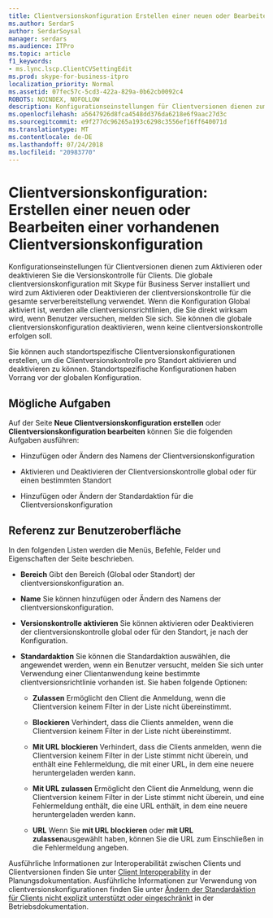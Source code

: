 ```yaml
---
title: Clientversionskonfiguration Erstellen einer neuen oder Bearbeiten einer vorhandenen
ms.author: SerdarS
author: SerdarSoysal
manager: serdars
ms.audience: ITPro
ms.topic: article
f1_keywords:
- ms.lync.lscp.ClientCVSettingEdit
ms.prod: skype-for-business-itpro
localization_priority: Normal
ms.assetid: 07fec57c-5cd3-422a-829a-0b62cb0092c4
ROBOTS: NOINDEX, NOFOLLOW
description: Konfigurationseinstellungen für Clientversionen dienen zum Aktivieren oder deaktivieren Sie die Versionskontrolle für Clients. Die globale clientversionskonfiguration mit Skype für Business Server installiert und wird zum Aktivieren oder Deaktivieren der clientversionskontrolle für die gesamte serverbereitstellung verwendet. Wenn die Konfiguration Global aktiviert ist, werden alle clientversionsrichtlinien, die Sie direkt wirksam wird, wenn Benutzer versuchen, melden Sie sich. Sie können die globale clientversionskonfiguration deaktivieren, wenn keine clientversionskontrolle erfolgen soll.
ms.openlocfilehash: a5647926d8fca4548dd376da6218e6f9aac27d3c
ms.sourcegitcommit: e9f277dc96265a193c6298c3556ef16ff640071d
ms.translationtype: MT
ms.contentlocale: de-DE
ms.lasthandoff: 07/24/2018
ms.locfileid: "20983770"
---
```

# <a name="client-version-configuration-create-new-or-edit-existing"></a>Clientversionskonfiguration: Erstellen einer neuen oder Bearbeiten einer vorhandenen Clientversionskonfiguration
 
Konfigurationseinstellungen für Clientversionen dienen zum Aktivieren oder deaktivieren Sie die Versionskontrolle für Clients. Die globale clientversionskonfiguration mit Skype für Business Server installiert und wird zum Aktivieren oder Deaktivieren der clientversionskontrolle für die gesamte serverbereitstellung verwendet. Wenn die Konfiguration Global aktiviert ist, werden alle clientversionsrichtlinien, die Sie direkt wirksam wird, wenn Benutzer versuchen, melden Sie sich. Sie können die globale clientversionskonfiguration deaktivieren, wenn keine clientversionskontrolle erfolgen soll. 
  
Sie können auch standortspezifische Clientversionskonfigurationen erstellen, um die Clientversionskontrolle pro Standort aktivieren und deaktivieren zu können. Standortspezifische Konfigurationen haben Vorrang vor der globalen Konfiguration.
  
## <a name="tasks-you-can-perform"></a>Mögliche Aufgaben

Auf der Seite **Neue Clientversionskonfiguration erstellen** oder **Clientversionskonfiguration bearbeiten** können Sie die folgenden Aufgaben ausführen:
  
- Hinzufügen oder Ändern des Namens der Clientversionskonfiguration
    
- Aktivieren und Deaktivieren der Clientversionskontrolle global oder für einen bestimmten Standort
    
- Hinzufügen oder Ändern der Standardaktion für die Clientversionskonfiguration
    
## <a name="ui-reference"></a>Referenz zur Benutzeroberfläche

In den folgenden Listen werden die Menüs, Befehle, Felder und Eigenschaften der Seite beschrieben.
  
- **Bereich** Gibt den Bereich (Global oder Standort) der clientversionskonfiguration an.
    
- **Name** Sie können hinzufügen oder Ändern des Namens der clientversionskonfiguration.
    
- **Versionskontrolle aktivieren** Sie können aktivieren oder Deaktivieren der clientversionskontrolle global oder für den Standort, je nach der Konfiguration.
    
- **Standardaktion** Sie können die Standardaktion auswählen, die angewendet werden, wenn ein Benutzer versucht, melden Sie sich unter Verwendung einer Clientanwendung keine bestimmte clientversionsrichtlinie vorhanden ist. Sie haben folgende Optionen:
    
  - **Zulassen** Ermöglicht den Client die Anmeldung, wenn die Clientversion keinem Filter in der Liste nicht übereinstimmt.
    
  - **Blockieren** Verhindert, dass die Clients anmelden, wenn die Clientversion keinem Filter in der Liste nicht übereinstimmt.
    
  - **Mit URL blockieren** Verhindert, dass die Clients anmelden, wenn die Clientversion keinem Filter in der Liste stimmt nicht überein, und enthält eine Fehlermeldung, die mit einer URL, in dem eine neuere heruntergeladen werden kann.
    
  - **Mit URL zulassen** Ermöglicht den Client die Anmeldung, wenn die Clientversion keinem Filter in der Liste stimmt nicht überein, und eine Fehlermeldung enthält, die eine URL enthält, in dem eine neuere heruntergeladen werden kann.
    
  - **URL** Wenn Sie **mit URL blockieren** oder **mit URL zulassen**ausgewählt haben, können Sie die URL zum Einschließen in die Fehlermeldung angeben.
    
Ausführliche Informationen zur Interoperabilität zwischen Clients und Clientversionen finden Sie unter [Client Interoperability](http://technet.microsoft.com/library/0f126571-91a2-45d5-855c-1e4ddb45fc04.aspx) in der Planungsdokumentation. Ausführliche Informationen zur Verwendung von clientversionskonfigurationen finden Sie unter [Ändern der Standardaktion für Clients nicht explizit unterstützt oder eingeschränkt](http://technet.microsoft.com/library/548dd0f5-62fe-4c3f-8952-2b9fd4c5fff3.aspx) in der Betriebsdokumentation.

